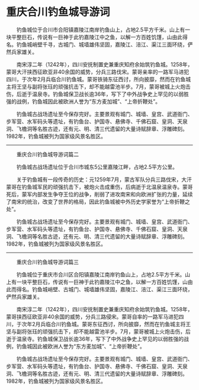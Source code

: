 # 重庆合川钓鱼城导游词  
&emsp;&emsp;钓鱼城位于合川市合阳镇嘉陵江南岸钓鱼山上，占地2.5平方千米。山上有一块平整巨石，传说有一巨神于此钓嘉陵江中之鱼，以解一方百姓饥馑，山由此得名。钓鱼城峭壁千寻，古城门、城墙雄伟坚固，嘉陵江、涪江、渠江三面环绕，俨然兵家雄关。&emsp;&emsp;  

&emsp;&emsp;南宋淳二年（1242年），四川安抚制置史兼重庆知府余始筑钓鱼城。1258年，蒙哥大汗挟西征欧亚非40余国的威势，分兵三路伐宋。蒙哥亲率的一路军马进犯四川，于次年2月兵临合川钓鱼城。蒙哥铁骑东征西讨，所向披靡，然而在钓鱼城主将王坚与副将张珏的顽强抗击下，却不能越雷池半步。7月，蒙哥被城上火炮击伤，后逝于温泉寺。钓鱼城保卫战长逾36年，写下了中外战争史上罕见的以弱胜强的战例，钓鱼城因此被欧洲人誉为“东方麦加城”、“上帝折鞭处”。&emsp;&emsp;  

&emsp;&emsp;钓鱼城古战场遗址至今保存完好。主要景观有城门、城墙、皇宫、武道衙门、步军营、水军码头等遗址，有钓鱼台、护国寺、悬佛寺、千佛石窟、皇洞、天泉洞、飞檐洞等名胜古迹，还有元、明、清三代遗留的大量诗赋辞章、浮雕碑刻。1982年，钓鱼城被列为国家级风景名胜区。&emsp;&emsp;  
***  
&emsp;&emsp;重庆合川钓鱼城导游词篇二&emsp;&emsp;  

&emsp;&emsp;钓鱼城古战场遗址位于合川市城东5公里嘉陵江畔，占地2.5平方公里。&emsp;&emsp;  

&emsp;&emsp;关于钓鱼城有一段传奇的历史：元1259年7月，蒙古军队分兵三路伐宋，大汗蒙哥在钓鱼城军民的顽强抗击下，被炮火击成重伤，后病逝于北温泉温泉寺。蒙哥死后，蒙军内部发生争夺王位的战争，削弱了进攻南宋和向欧洲扩张的力量，延续了南宋的统治，改变了世界的格局，因此钓鱼城被中外历史学家誉为“上帝折鞭之处”。&emsp;&emsp;  

&emsp;&emsp;钓鱼城古战场遗址至今保存完好。主要景观有城门、城墙、皇宫、武道衙门、步军营、水军码头等遗址，有钓鱼台、护国寺、悬佛寺、千佛石窟、皇洞、天泉洞、飞檐洞等名胜古迹，还有元、明、清三代遗留的大量诗赋辞章、浮雕碑刻。1982年，钓鱼城被列为国家级风景名胜区。&emsp;&emsp;  
***  
&emsp;&emsp;重庆合川钓鱼城导游词篇三&emsp;&emsp;  

&emsp;&emsp;钓鱼城位于重庆市合川区合阳镇嘉陵江南岸钓鱼山上，占地2.5平方千米。山上有一块平整巨石，传说有一巨神于此钓嘉陵江中之鱼，以解一方百姓饥馑，山由此而得名。钓鱼城峭壁、古城门、城墙雄伟坚固，嘉陵江、涪江、渠江三面环绕，俨然兵家雄关。&emsp;&emsp;  

&emsp;&emsp;南宋淳二年（1242年），四川安抚制置史兼重庆知府余始筑钓鱼城。1258年，蒙哥挟西征欧亚非40余国的威势，分兵三路侵宋。蒙哥自率的一路军马进犯四川，于次年2月兵临合川钓鱼城。蒙哥东征西讨，所向披靡，然而在钓鱼城主将王坚与副将张珏的顽强抗击下，却不能越雷池半步。7月，蒙哥被城上火炮击伤，后逝于温泉寺。钓鱼城保卫战长逾36年，写下了中外战争史上罕见的以弱胜强的战例，钓鱼城因此被欧洲人誉为“东方麦加城”、“上帝折鞭处”。&emsp;&emsp;  

&emsp;&emsp;钓鱼城古战场遗址至今保存完好。主要景观有城门、城墙、皇宫、武道衙门、步军营、水军码头等遗址，有钓鱼台、护国寺、悬佛寺、千佛石窟、皇洞、天泉洞、飞檐洞等名胜古迹，还有元、明、清三代遗留的大量诗赋辞章、浮雕碑刻。1982年，钓鱼城被列为国家级风景名胜区。&emsp;&emsp;  

